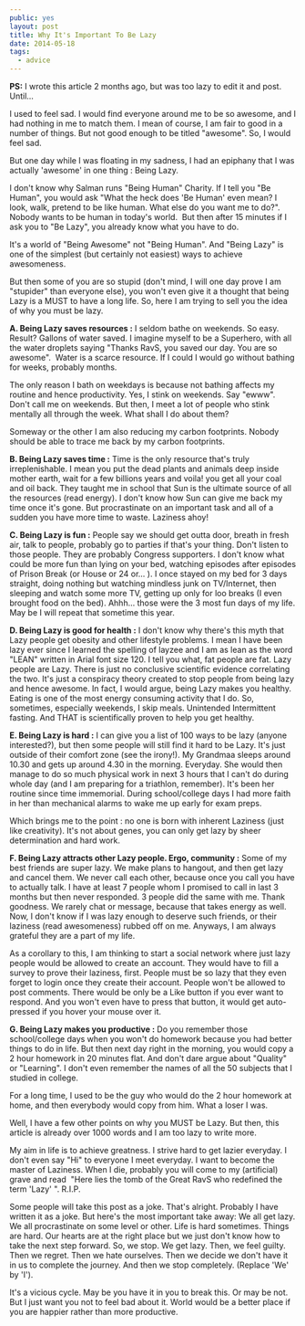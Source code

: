 ```yaml
---
public: yes
layout: post
title: Why It's Important To Be Lazy
date: 2014-05-18
tags:
  - advice
---
```


**PS:** I wrote this article 2 months ago, but was too lazy to edit it and post. Until...

I used to feel sad. I would find everyone around me to be so awesome, and I had nothing in me to match them. I mean of course, I am fair to good in a number of things. But not good enough to be titled "awesome". So, I would feel sad. 

But one day while I was floating in my sadness, I had an epiphany that I was actually 'awesome' in one thing : Being Lazy. 

I don't know why Salman runs "Being Human" Charity. If I tell you "Be Human", you would ask "What the heck does 'Be Human' even mean? I look, walk, pretend to be like human. What else do you want me to do?". Nobody wants to be human in today's world.  But then after 15 minutes if I ask you to "Be Lazy", you already know what you have to do.

It's a world of "Being Awesome" not "Being Human". And "Being Lazy" is one of the simplest (but certainly not easiest) ways to achieve awesomeness.

But then some of you are so stupid (don't mind, I will one day prove I am "stupider" than everyone else), you won't even give it a thought that being Lazy is a MUST to have a long life. So, here I am trying to sell you the idea of why you must be lazy. 

**A. Being Lazy saves resources :** I seldom bathe on weekends. So easy. Result? Gallons of water saved. I imagine myself to be a Superhero, with all the water droplets saying "Thanks RavS, you saved our day. You are so awesome".  Water is a scarce resource. If I could I would go without bathing for weeks, probably months. 

The only reason I bath on weekdays is because not bathing affects my routine and hence productivity. Yes, I stink on weekends. Say "ewww". Don't call me on weekends. But then, I meet a lot of people who stink mentally all through the week. What shall I do about them? 

Someway or the other I am also reducing my carbon footprints. Nobody should be able to trace me back by my carbon footprints. 

**B. Being Lazy saves time :** Time is the only resource that's truly irreplenishable. I mean you put the dead plants and animals deep inside mother earth, wait for a few billions years and voila! you get all your coal and oil back. They taught me in school that Sun is the ultimate source of all the resources (read energy). I don't know how Sun can give me back my time once it's gone. But procrastinate on an important task and all of a sudden you have more time to waste. Laziness ahoy!

**C. Being Lazy is fun :** People say we should get outta door, breath in fresh air, talk to people, probably go to parties if that's your thing. Don't listen to those people. They are probably Congress supporters. I don't know what could be more fun than lying on your bed, watching episodes after episodes of Prison Break (or House or 24 or... ). I once stayed on my bed for 3 days straight, doing nothing but watching mindless junk on TV/Internet, then sleeping and watch some more TV, getting up only for loo breaks (I even brought food on the bed). Ahhh... those were the 3 most fun days of my life. May be I will repeat that sometime this year.

**D. Being Lazy is good for health :** I don't know why there's this myth that Lazy people get obesity and other lifestyle problems. I mean I have been lazy ever since I learned the spelling of layzee and I am as lean as the word "LEAN" written in Arial font size 120. I tell you what, fat people are fat. Lazy people are Lazy. There is just no conclusive scientific evidence correlating the two. It's just a conspiracy theory created to stop people from being lazy and hence awesome. In fact, I would argue, being Lazy makes you healthy. Eating is one of the most energy consuming activity that I do. So, sometimes, especially weekends, I skip meals. Unintended Intermittent fasting. And THAT is scientifically proven to help you get healthy.

**E. Being Lazy is hard :** I can give you a list of 100 ways to be lazy (anyone interested?), but then some people will still find it hard to be Lazy. It's just outside of their comfort zone (see the irony!). My Grandmaa sleeps around 10.30 and gets up around 4.30 in the morning. Everyday. She would then manage to do so much physical work in next 3 hours that I can't do during whole day (and I am preparing for a triathlon, remember). It's been her routine since time immemorial. During school/college days I had more faith in her than mechanical alarms to wake me up early for exam preps. 

Which brings me to the point : no one is born with inherent Laziness (just like creativity). It's not about genes, you can only get lazy by sheer determination and hard work.

**F. Being Lazy attracts other Lazy people. Ergo, community :** Some of my best friends are super lazy. We make plans to hangout, and then get lazy and cancel them. We never call each other, because once you call you have to actually talk. I have at least 7 people whom I promised to call in last 3 months but then never responded. 3 people did the same with me. Thank goodness. We rarely chat or message, because that takes energy as well. Now, I don't know if I was lazy enough to deserve such friends, or their laziness (read awesomeness) rubbed off on me. Anyways, I am always grateful they are a part of my life. 

As a corollary to this, I am thinking to start a social network where just lazy people would be allowed to create an account. They would have to fill a survey to prove their laziness, first. People must be so lazy that they even forget to login once they create their account. People won't be allowed to post comments. There would be only be a Like button if you ever want to respond. And you won't even have to press that button, it would get auto-pressed if you hover your mouse over it. 

**G. Being Lazy makes you productive :** Do you remember those school/college days when you won't do homework because you had better things to do in life. But then next day right in the morning, you would copy a 2 hour homework in 20 minutes flat. And don't dare argue about "Quality" or "Learning". I don't even remember the names of all the 50 subjects that I studied in college. 

For a long time, I used to be the guy who would do the 2 hour homework at home, and then everybody would copy from him. What a loser I was. 

Well, I have a few other points on why you MUST be Lazy. But then, this article is already over 1000 words and I am too lazy to write more. 

My aim in life is to achieve greatness. I strive hard to get lazier everyday. I don't even say "Hi" to everyone I meet everyday. I want to become the master of Laziness. When I die, probably you will come to my (artificial) grave and read  "Here lies the tomb of the Great RavS who redefined the term 'Lazy' ". R.I.P.

Some people will take this post as a joke. That's alright. Probably I have written it as a joke. But here's the most important take away: We all get lazy. We all procrastinate on some level or other. Life is hard sometimes. Things are hard. Our hearts are at the right place but we just don't know how to take the next step forward. So, we stop. We get lazy. Then, we feel guilty. Then we regret. Then we hate ourselves. Then we decide we don't have it in us to complete the journey. And then we stop completely. (Replace 'We' by 'I').

It's a vicious cycle. May be you have it in you to break this. Or may be not. But I just want you not to feel bad about it. World would be a better place if you are happier rather than more productive.
